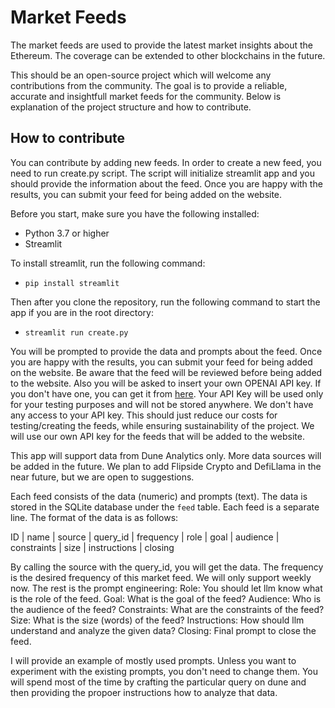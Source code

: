 # Market Feeds
The market feeds are used to provide the latest market insights about the Ethereum. The coverage can be extended to other blockchains in the future.

This should be an open-source project which will welcome any contributions from the community. The goal is to provide a reliable, accurate and insightfull market feeds for the community. Below is explanation of the project structure and how to contribute. 

## How to contribute
You can contribute by adding new feeds. In order to create a new feed, you need to run create.py script. The script will initialize streamlit app and you should provide the information about the feed. Once you are happy with the results, you can submit your feed for being added on the website.

Before you start, make sure you have the following installed:
- Python 3.7 or higher
- Streamlit

To install streamlit, run the following command:
- `pip install streamlit`

Then after you clone the repository, run the following command to start the app if you are in the root directory:
- `streamlit run create.py`

You will be prompted to provide the data and prompts about the feed. Once you are happy with the results, you can submit your feed for being added on the website. 
Be aware that the feed will be reviewed before being added to the website. 
Also you will be asked to insert your own OPENAI API key. If you don't have one, you can get it from [here](https://beta.openai.com/). Your API Key will be used only for your testing purposes and will not be stored anywhere. We don't have any access to your API key. This should just reduce our costs for testing/creating the feeds, while ensuring sustainability of the project. We will use our own API key for the feeds that will be added to the website.  

This app will support data from Dune Analytics only. More data sources will be added in the future. We plan to add Flipside Crypto and DefiLlama in the near future, but we are open to suggestions.


Each feed consists of the data (numeric) and prompts (text). The data is stored in the SQLite database under the `feed` table. Each feed is a separate line. The format of the data is as follows:

ID | name | source | query_id | frequency | role | goal | audience | constraints | size | instructions | closing 

By calling the source with the query_id, you will get the data. The frequency is the desired frequency of this market feed. We will only support weekly now. The rest is the prompt engineering: 
Role: You should let llm know what is the role of the feed.
Goal: What is the goal of the feed?
Audience: Who is the audience of the feed?
Constraints: What are the constraints of the feed?
Size: What is the size (words) of the feed?
Instructions: How should llm understand and analyze the given data?
Closing: Final prompt to close the feed.

I will provide an example of mostly used prompts. Unless you want to experiment with the existing prompts, you don't need to change them. You will spend most of the time by crafting the particular query on dune and then providing the propoer instructions how to analyze that data. 

```

```
